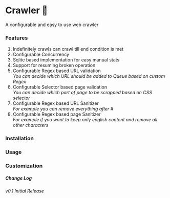 # Crawler :panda_face:
A configurable and easy to use web crawler

### Features
1. Indefinitely crawls can crawl till end condition is met
2. Configurable Concurrency  
3. Sqlite based implementation for easy manual stats
4. Support for resuming broken operation
5. Configurable Regex based URL validation  
_You can decide which URL should be added to Queue based on custom Regex_
6. Configurable Selector based page validation  
_You can decide which part of page to be scrapped based on CSS selector_
7. Configurable Regex based URL Sanitizer  
_For example you can remove everything after #_
8. Configurable Regex based page Sanitizer  
_For example if you want to keep only english content and remove all other characters_

### Installation

### Usage

### Customization

##### Change Log
_v0.1 Initial Release_